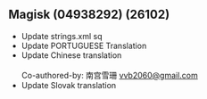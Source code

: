 ## Magisk (04938292) (26102)
- Update strings.xml sq
- Update PORTUGUESE Translation
- Update Chinese translation<br><br>Co-authored-by: 南宫雪珊 <vvb2060@gmail.com>
- Update Slovak translation
